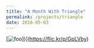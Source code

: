 ```yaml
---
title: "A Month With Triangle"
permalink: /projects/triangle
date: 2016-05-03
---
```

[![foo](https://farm8.staticflickr.com/7370/26523313960_d65bf1ee87_k_d.jpg "Flickr Picture Test")])](https://flic.kr/p/GpLVby)
